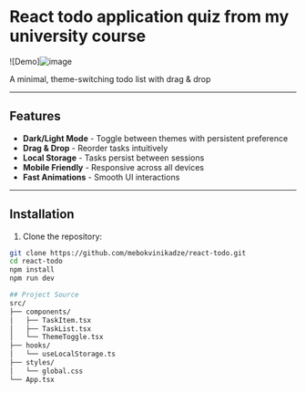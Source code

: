 # React todo application quiz from my university course

![Demo]![image](https://github.com/user-attachments/assets/48e636c5-d6de-4120-9b84-58fab452164c)


A minimal, theme-switching todo list with drag & drop

---

## Features
- **Dark/Light Mode** - Toggle between themes with persistent preference
- **Drag & Drop** - Reorder tasks intuitively
- **Local Storage** - Tasks persist between sessions
- **Mobile Friendly** - Responsive across all devices
- **Fast Animations** - Smooth UI interactions

---


## Installation
1. Clone the repository:
```bash
git clone https://github.com/mebokvinikadze/react-todo.git
cd react-todo
npm install
npm run dev

## Project Source
src/
├── components/
│   ├── TaskItem.tsx
│   ├── TaskList.tsx
│   └── ThemeToggle.tsx
├── hooks/
│   └── useLocalStorage.ts
├── styles/
│   └── global.css
└── App.tsx
